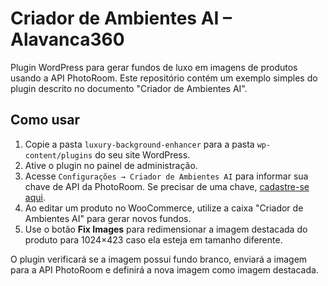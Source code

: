 # Criador de Ambientes AI – Alavanca360

Plugin WordPress para gerar fundos de luxo em imagens de produtos usando a API PhotoRoom. Este repositório contém um exemplo simples do plugin descrito no documento "Criador de Ambientes AI".

## Como usar

1. Copie a pasta `luxury-background-enhancer` para a pasta `wp-content/plugins` do seu site WordPress.
2. Ative o plugin no painel de administração.
3. Acesse `Configurações → Criador de Ambientes AI` para informar sua chave de API da PhotoRoom. Se precisar de uma chave, <a href="https://photoroom.com/api" target="_blank">cadastre-se aqui</a>.
4. Ao editar um produto no WooCommerce, utilize a caixa "Criador de Ambientes AI" para gerar novos fundos.
5. Use o botão **Fix Images** para redimensionar a imagem destacada do produto para 1024×423 caso ela esteja em tamanho diferente.

O plugin verificará se a imagem possui fundo branco, enviará a imagem para a API PhotoRoom e definirá a nova imagem como imagem destacada.
